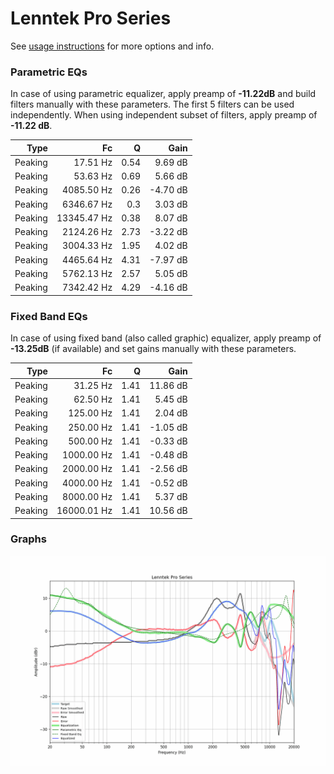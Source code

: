 # Lenntek Pro Series
See [usage instructions](https://github.com/jaakkopasanen/AutoEq#usage) for more options and info.

### Parametric EQs
In case of using parametric equalizer, apply preamp of **-11.22dB** and build filters manually
with these parameters. The first 5 filters can be used independently.
When using independent subset of filters, apply preamp of **-11.22 dB**.

| Type    | Fc          |    Q | Gain     |
|--------:|------------:|-----:|---------:|
| Peaking | 17.51 Hz    | 0.54 | 9.69 dB  |
| Peaking | 53.63 Hz    | 0.69 | 5.66 dB  |
| Peaking | 4085.50 Hz  | 0.26 | -4.70 dB |
| Peaking | 6346.67 Hz  | 0.3  | 3.03 dB  |
| Peaking | 13345.47 Hz | 0.38 | 8.07 dB  |
| Peaking | 2124.26 Hz  | 2.73 | -3.22 dB |
| Peaking | 3004.33 Hz  | 1.95 | 4.02 dB  |
| Peaking | 4465.64 Hz  | 4.31 | -7.97 dB |
| Peaking | 5762.13 Hz  | 2.57 | 5.05 dB  |
| Peaking | 7342.42 Hz  | 4.29 | -4.16 dB |

### Fixed Band EQs
In case of using fixed band (also called graphic) equalizer, apply preamp of **-13.25dB**
(if available) and set gains manually with these parameters.

| Type    | Fc          |    Q | Gain     |
|--------:|------------:|-----:|---------:|
| Peaking | 31.25 Hz    | 1.41 | 11.86 dB |
| Peaking | 62.50 Hz    | 1.41 | 5.45 dB  |
| Peaking | 125.00 Hz   | 1.41 | 2.04 dB  |
| Peaking | 250.00 Hz   | 1.41 | -1.05 dB |
| Peaking | 500.00 Hz   | 1.41 | -0.33 dB |
| Peaking | 1000.00 Hz  | 1.41 | -0.48 dB |
| Peaking | 2000.00 Hz  | 1.41 | -2.56 dB |
| Peaking | 4000.00 Hz  | 1.41 | -0.52 dB |
| Peaking | 8000.00 Hz  | 1.41 | 5.37 dB  |
| Peaking | 16000.01 Hz | 1.41 | 10.56 dB |

### Graphs
![](./Lenntek%20Pro%20Series.png)